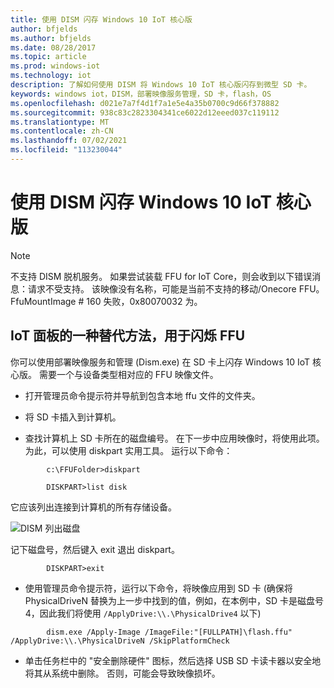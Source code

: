 ```yaml
---
title: 使用 DISM 闪存 Windows 10 IoT 核心版
author: bfjelds
ms.author: bfjelds
ms.date: 08/28/2017
ms.topic: article
ms.prod: windows-iot
ms.technology: iot
description: 了解如何使用 DISM 将 Windows 10 IoT 核心版闪存到微型 SD 卡。
keywords: windows iot，DISM，部署映像服务管理，SD 卡，flash，OS
ms.openlocfilehash: d021e7a7f4d1f7a1e5e4a35b0700c9d66f378882
ms.sourcegitcommit: 938c83c2823304341ce6022d12eeed037c119112
ms.translationtype: MT
ms.contentlocale: zh-CN
ms.lasthandoff: 07/02/2021
ms.locfileid: "113230044"
---
```

# <a name="use-dism-to-flash-windows-10-iot-core"></a>使用 DISM 闪存 Windows 10 IoT 核心版

> [!NOTE]
> 不支持 DISM 脱机服务。 如果尝试装载 FFU for IoT Core，则会收到以下错误消息：请求不受支持。
> 该映像没有名称，可能是当前不支持的移动/Onecore FFU。
> FfuMountImage # 160 失败，0x80070032 为。

## <a name="an-alternative-method-to-iot-dashboard-for-flashing-an-ffu"></a>IoT 面板的一种替代方法，用于闪烁 FFU

你可以使用部署映像服务和管理 (Dism.exe) 在 SD 卡上闪存 Windows 10 IoT 核心版。 需要一个与设备类型相对应的 FFU 映像文件。

* 打开管理员命令提示符并导航到包含本地 ffu 文件的文件夹。

* 将 SD 卡插入到计算机。

* 查找计算机上 SD 卡所在的磁盘编号。  在下一步中应用映像时，将使用此项。  为此，可以使用 diskpart 实用工具。  运行以下命令：
```
        c:\FFUFolder>diskpart

        DISKPART>list disk
```
它应该列出连接到计算机的所有存储设备。

![DISM 列出磁盘](../media/Dism/DiskpartListDisk.png)

记下磁盘号，然后键入 exit 退出 diskpart。
```
        DISKPART>exit
```
* 使用管理员命令提示符，运行以下命令，将映像应用到 SD 卡 (确保将 PhysicalDriveN 替换为上一步中找到的值，例如，在本例中，SD 卡是磁盘号4，因此我们将使用  `/ApplyDrive:\\.\PhysicalDrive4` 以下) 
```
        dism.exe /Apply-Image /ImageFile:"[FULLPATH]\flash.ffu" /ApplyDrive:\\.\PhysicalDriveN /SkipPlatformCheck
```
* 单击任务栏中的 "安全删除硬件" 图标，然后选择 USB SD 卡读卡器以安全地将其从系统中删除。  否则，可能会导致映像损坏。
